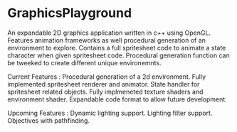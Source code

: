 # GraphicsPlayground
An expandable 2D graphics application written in c++ using OpenGL. Features animation frameworks as well procedural generation of an environment to explore. Contains a full spritesheet code to animate a state character when given spritesheet code. Procedural generation function can be tweeked to create different unique environemnts.

Current Features :
Procedural generation of a 2d environment.
Fully implemented spritesheet renderer and animator.
State handler for spritesheet related objects.
Fully implmeneted texture shaders and environment shader.
Expandable code format to allow future development.

Upcoming Features :
Dynamic lighting support.
Lighting filter support.
Objectives with pathfinding.

